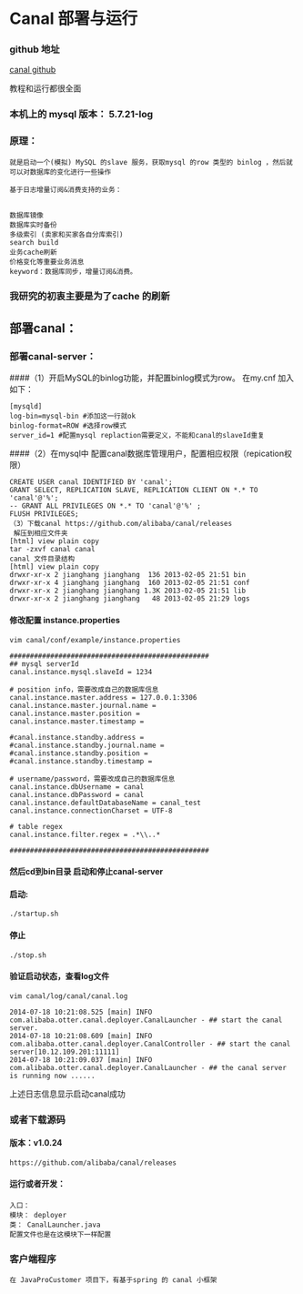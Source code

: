 # Canal 部署与运行


### github 地址
[canal github ](https://github.com/alibaba/canal)

教程和运行都很全面

### 本机上的 mysql 版本： 5.7.21-log

### 原理：
```
就是启动一个(模拟) MySQL 的slave 服务，获取mysql 的row 类型的 binlog ，然后就可以对数据库的变化进行一些操作

基于日志增量订阅&消费支持的业务：


数据库镜像
数据库实时备份
多级索引 (卖家和买家各自分库索引)
search build
业务cache刷新
价格变化等重要业务消息
keyword：数据库同步，增量订阅&消费。

```


### 我研究的初衷主要是为了cache 的刷新

## 部署canal：

### 部署canal-server：
####（1）开启MySQL的binlog功能，并配置binlog模式为row。
在my.cnf 加入如下：

```
[mysqld]  
log-bin=mysql-bin #添加这一行就ok  
binlog-format=ROW #选择row模式  
server_id=1 #配置mysql replaction需要定义，不能和canal的slaveId重复 
```
 
####（2）在mysql中 配置canal数据库管理用户，配置相应权限（repication权限）
```
CREATE USER canal IDENTIFIED BY 'canal';    
GRANT SELECT, REPLICATION SLAVE, REPLICATION CLIENT ON *.* TO 'canal'@'%';  
-- GRANT ALL PRIVILEGES ON *.* TO 'canal'@'%' ;  
FLUSH PRIVILEGES;  
（3）下载canal https://github.com/alibaba/canal/releases 
 解压到相应文件夹
[html] view plain copy
tar -zxvf canal canal  
canal 文件目录结构
[html] view plain copy
drwxr-xr-x 2 jianghang jianghang  136 2013-02-05 21:51 bin  
drwxr-xr-x 4 jianghang jianghang  160 2013-02-05 21:51 conf  
drwxr-xr-x 2 jianghang jianghang 1.3K 2013-02-05 21:51 lib  
drwxr-xr-x 2 jianghang jianghang   48 2013-02-05 21:29 logs  
```

#### 修改配置 instance.properties

```
vim canal/conf/example/instance.properties  
```


```
#################################################  
## mysql serverId  
canal.instance.mysql.slaveId = 1234  
  
# position info，需要改成自己的数据库信息  
canal.instance.master.address = 127.0.0.1:3306   
canal.instance.master.journal.name =   
canal.instance.master.position =   
canal.instance.master.timestamp =   
  
#canal.instance.standby.address =   
#canal.instance.standby.journal.name =  
#canal.instance.standby.position =   
#canal.instance.standby.timestamp =   
  
# username/password，需要改成自己的数据库信息  
canal.instance.dbUsername = canal    
canal.instance.dbPassword = canal  
canal.instance.defaultDatabaseName = canal_test  
canal.instance.connectionCharset = UTF-8  
  
# table regex  
canal.instance.filter.regex = .*\\..*  
  
#################################################  
```

#### 然后cd到bin目录  启动和停止canal-server
#### 启动:

```
./startup.sh  
```
#### 停止

```
./stop.sh  
```
#### 验证启动状态，查看log文件
```
vim canal/log/canal/canal.log  
```
```
2014-07-18 10:21:08.525 [main] INFO  com.alibaba.otter.canal.deployer.CanalLauncher - ## start the canal server.  
2014-07-18 10:21:08.609 [main] INFO  com.alibaba.otter.canal.deployer.CanalController - ## start the canal server[10.12.109.201:11111]  
2014-07-18 10:21:09.037 [main] INFO  com.alibaba.otter.canal.deployer.CanalLauncher - ## the canal server is running now ......  
```

上述日志信息显示启动canal成功


### 或者下载源码

#### 版本：v1.0.24
```
https://github.com/alibaba/canal/releases
```

#### 运行或者开发：
```
入口：
模块： deployer 
类： CanalLauncher.java 
配置文件也是在这模块下一样配置

```



### 客户端程序

```
在 JavaProCustomer 项目下，有基于spring 的 canal 小框架

```


